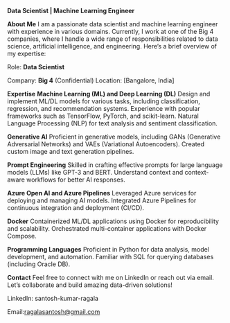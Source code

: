 **Data Scientist | Machine Learning Engineer**


**About Me**
I am a passionate data scientist and machine learning engineer with experience in various domains. Currently, I work at one of the Big 4 companies, where I handle a wide range of responsibilities related to data science, artificial intelligence, and engineering. Here’s a brief overview of my expertise:

Role: **Data Scientist**

Company: **Big 4** (Confidential)
Location: [Bangalore, India]


**Expertise**
**Machine Learning (ML) and Deep Learning (DL)**
Design and implement ML/DL models for various tasks, including classification, regression, and recommendation systems.
Experience with popular frameworks such as TensorFlow, PyTorch, and scikit-learn.
Natural Language Processing (NLP) for text analysis and sentiment classification.


**Generative AI**
Proficient in generative models, including GANs (Generative Adversarial Networks) and VAEs (Variational Autoencoders).
Created custom image and text generation pipelines.


**Prompt Engineering**
Skilled in crafting effective prompts for large language models (LLMs) like GPT-3 and BERT.
Understand context and context-aware workflows for better AI responses.


**Azure Open AI and Azure Pipelines**
Leveraged Azure services for deploying and managing AI models.
Integrated Azure Pipelines for continuous integration and deployment (CI/CD).


**Docker**
Containerized ML/DL applications using Docker for reproducibility and scalability.
Orchestrated multi-container applications with Docker Compose.


**Programming Languages**
Proficient in Python for data analysis, model development, and automation.
Familiar with SQL for querying databases (including Oracle DB).


**Contact**
Feel free to connect with me on LinkedIn or reach out via email. Let’s collaborate and build amazing data-driven solutions!

LinkedIn: santosh-kumar-ragala


Email:ragalasantosh@gmail.com
